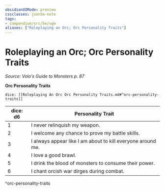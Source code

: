 ```yaml
---
obsidianUIMode: preview
cssclasses: json5e-note
tags:
- compendium/src/5e/vgm
aliases: ["Roleplaying an Orc; Orc Personality Traits"]
---
```

# Roleplaying an Orc; Orc Personality Traits
*Source: Volo's Guide to Monsters p. 87* 

**Orc Personality Traits**

`dice: [[Roleplaying An Orc Orc Personality Traits.md#^orc-personality-traits]]`

| dice: d6 | Personality Trait |
|----------|-------------------|
| 1 | I never relinquish my weapon. |
| 2 | I welcome any chance to prove my battle skills. |
| 3 | I always appear like I am about to kill everyone around me. |
| 4 | I love a good brawl. |
| 5 | I drink the blood of monsters to consume their power. |
| 6 | I chant orcish war dirges during combat. |
^orc-personality-traits
